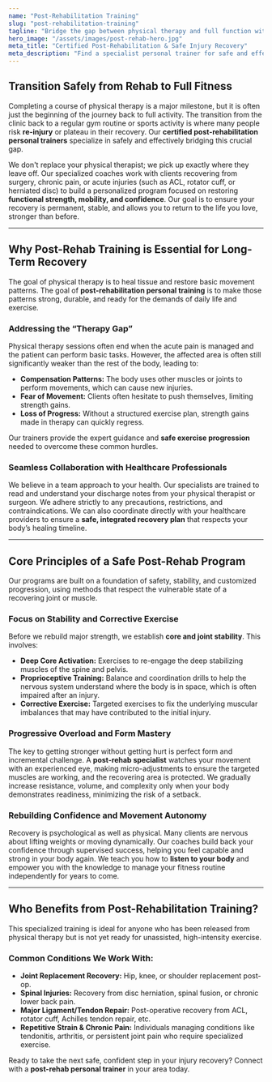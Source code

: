 ```yaml
---
name: "Post-Rehabilitation Training"
slug: "post-rehabilitation-training"
tagline: "Bridge the gap between physical therapy and full function with a certified post-rehab personal trainer."
hero_image: "/assets/images/post-rehab-hero.jpg"
meta_title: "Certified Post-Rehabilitation & Safe Injury Recovery"
meta_description: "Find a specialist personal trainer for safe and effective injury recovery. Our post-rehab programs focus on stability, strength, and confidence after physical therapy or surgery."
---
```

## Transition Safely from Rehab to Full Fitness

Completing a course of physical therapy is a major milestone, but it is often just the beginning of the journey back to full activity. The transition from the clinic back to a regular gym routine or sports activity is where many people risk **re-injury** or plateau in their recovery. Our **certified post-rehabilitation personal trainers** specialize in safely and effectively bridging this crucial gap.

We don't replace your physical therapist; we pick up exactly where they leave off. Our specialized coaches work with clients recovering from surgery, chronic pain, or acute injuries (such as ACL, rotator cuff, or herniated disc) to build a personalized program focused on restoring **functional strength, mobility, and confidence**. Our goal is to ensure your recovery is permanent, stable, and allows you to return to the life you love, stronger than before.

---

## Why Post-Rehab Training is Essential for Long-Term Recovery

The goal of physical therapy is to heal tissue and restore basic movement patterns. The goal of **post-rehabilitation personal training** is to make those patterns strong, durable, and ready for the demands of daily life and exercise.

### Addressing the “Therapy Gap”
Physical therapy sessions often end when the acute pain is managed and the patient can perform basic tasks. However, the affected area is often still significantly weaker than the rest of the body, leading to:
* **Compensation Patterns:** The body uses other muscles or joints to perform movements, which can cause new injuries.
* **Fear of Movement:** Clients often hesitate to push themselves, limiting strength gains.
* **Loss of Progress:** Without a structured exercise plan, strength gains made in therapy can quickly regress.

Our trainers provide the expert guidance and **safe exercise progression** needed to overcome these common hurdles.

### Seamless Collaboration with Healthcare Professionals
We believe in a team approach to your health. Our specialists are trained to read and understand your discharge notes from your physical therapist or surgeon. We adhere strictly to any precautions, restrictions, and contraindications. We can also coordinate directly with your healthcare providers to ensure a **safe, integrated recovery plan** that respects your body’s healing timeline.

---

## Core Principles of a Safe Post-Rehab Program

Our programs are built on a foundation of safety, stability, and customized progression, using methods that respect the vulnerable state of a recovering joint or muscle.

### Focus on Stability and Corrective Exercise
Before we rebuild major strength, we establish **core and joint stability**. This involves:
* **Deep Core Activation:** Exercises to re-engage the deep stabilizing muscles of the spine and pelvis.
* **Proprioceptive Training:** Balance and coordination drills to help the nervous system understand where the body is in space, which is often impaired after an injury.
* **Corrective Exercise:** Targeted exercises to fix the underlying muscular imbalances that may have contributed to the initial injury.

### Progressive Overload and Form Mastery
The key to getting stronger without getting hurt is perfect form and incremental challenge. A **post-rehab specialist** watches your movement with an experienced eye, making micro-adjustments to ensure the targeted muscles are working, and the recovering area is protected. We gradually increase resistance, volume, and complexity only when your body demonstrates readiness, minimizing the risk of a setback.

### Rebuilding Confidence and Movement Autonomy
Recovery is psychological as well as physical. Many clients are nervous about lifting weights or moving dynamically. Our coaches build back your confidence through supervised success, helping you feel capable and strong in your body again. We teach you how to **listen to your body** and empower you with the knowledge to manage your fitness routine independently for years to come.

---

## Who Benefits from Post-Rehabilitation Training?

This specialized training is ideal for anyone who has been released from physical therapy but is not yet ready for unassisted, high-intensity exercise.

### Common Conditions We Work With:
* **Joint Replacement Recovery:** Hip, knee, or shoulder replacement post-op.
* **Spinal Injuries:** Recovery from disc herniation, spinal fusion, or chronic lower back pain.
* **Major Ligament/Tendon Repair:** Post-operative recovery from ACL, rotator cuff, Achilles tendon repair, etc.
* **Repetitive Strain & Chronic Pain:** Individuals managing conditions like tendonitis, arthritis, or persistent joint pain who require specialized exercise.

Ready to take the next safe, confident step in your injury recovery? Connect with a **post-rehab personal trainer** in your area today.